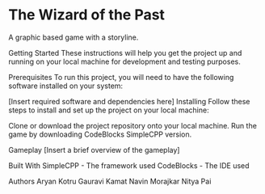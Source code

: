 # The Wizard of the Past
A graphic based game with a storyline.

Getting Started
These instructions will help you get the project up and running on your local machine for development and testing purposes.

Prerequisites
To run this project, you will need to have the following software installed on your system:

[Insert required software and dependencies here]
Installing
Follow these steps to install and set up the project on your local machine:

Clone or download the project repository onto your local machine.
Run the game by downloading CodeBlocks SimpleCPP version.

Gameplay
[Insert a brief overview of the gameplay]

Built With
SimpleCPP - The framework used
CodeBlocks - The IDE used

Authors
Aryan Kotru
Gauravi Kamat
Navin Morajkar
Nitya Pai

